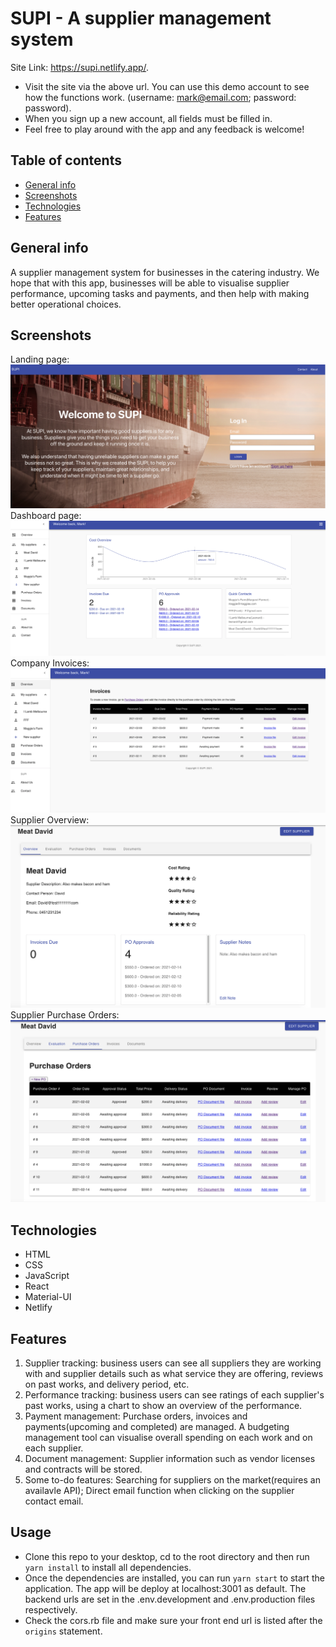 # SUPI - A supplier management system
Site Link: https://supi.netlify.app/. 

* Visit the site via the above url. You can use this demo account to see how the functions work. (username: mark@email.com; password: password).  
* When you sign up a new account, all fields must be filled in.  
* Feel free to play around with the app and any feedback is welcome!  

## Table of contents
* [General info](#general-info)
* [Screenshots](#screenshots)
* [Technologies](#technologies)
* [Features](#features)

## General info
A supplier management system for businesses in the catering industry. We hope that with this app, businesses will be able to visualise supplier performance, upcoming tasks and payments, and then help with making better operational choices.

## Screenshots
Landing page:  
   ![](src/images/LandingPage_v2.png)  
Dashboard page:  
   ![](src/images/CompanyDashboard.png)  
Company Invoices:  
   ![edit_profile](src/images/CompanyInvoices.png)  
Supplier Overview:  
   ![listing show page](src/images/SupplierOverview.png)  
Supplier Purchase Orders:  
   ![my_listing](src/images/SupplierPO.png)  

## Technologies
* HTML  
* CSS
* JavaScript
* React
* Material-UI
* Netlify

## Features
1. Supplier tracking: business users can see all suppliers they are working with and supplier details such as what service they are offering, reviews on past works, and delivery period, etc.  
2. Performance tracking: business users can see ratings of each supplier's past works, using a chart to show an overview of the performance.  
3. Payment management: Purchase orders, invoices and payments(upcoming and completed) are managed. A budgeting management tool can visualise overall spending on each work and on each supplier.   
4. Document management: Supplier information such as vendor licenses and contracts will be stored.  
5. Some to-do features: Searching for suppliers on the market(requires an availavle API); Direct email function when clicking on the supplier contact email.

## Usage
* Clone this repo to your desktop, cd to the root directory and then run `yarn install` to install all dependencies.  
* Once the dependencies are installed, you can run `yarn start` to start the application. The app will be deploy at localhost:3001 as default. The backend urls are set in the .env.development and .env.production files respectively.  
* Check the cors.rb file and make sure your front end url is listed after the `origins` statement.  

